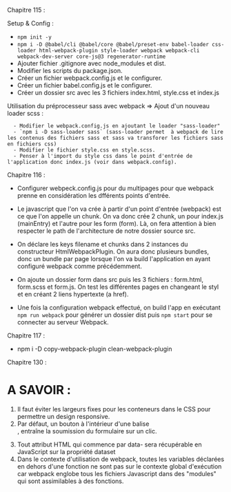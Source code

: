 
Chapitre 115 :

Setup & Config :

   - `npm init -y`
   - `npm i -D @babel/cli @babel/core @babel/preset-env babel-loader css-loader html-webpack-plugin style-loader webpack webpack-cli webpack-dev-server core-js@3 regenerator-runtime`
   - Ajouter fichier .gitignore avec node_modules et dist.
   - Modifier les scripts du package.json.
   - Créer un fichier webpack.config.js et le configurer.
   - Créer un fichier babel.config.js et le configurer.
   - Créer un dossier src avec les 3 fichiers index.html, style.css et index.js



   Utilisation du préprocesseur sass avec webpack => Ajout d'un nouveau loader scss : 

      - Modifier le webpack.config.js en ajoutant le loader "sass-loader"
      - `npm i -D sass-loader sass` (sass-loader permet  à webpack de lire les contenus des fichiers sass et sass va transforer les fichiers sass en fichiers css)
      - Modifier le fichier style.css en style.scss.
      - Penser à l'import du style css dans le point d'entrée de l'application donc index.js (voir dans webpack.config).


Chapitre 116 :

   - Configurer webpeck.config.js pour du multipages pour que webpack prenne en considération les dfférents points d'entrée.

   - Le javascript que l'on va crée à partir d'un point d'entrée (webpack) est ce que l'on appelle un chunk. On va donc crée 2 chunk, un pour index.js (mainEntry) et l'autre pour les form (form). Là, on fera attention à bien respecter le path de l'architecture de notre dossier source src.

   - On déclare les keys filename et chunks dans 2 instances du constructeur HtmlWebpackPlugin. On aura donc plusieurs bundles, donc un bundle par page lorsque l'on va build l'application en ayant configuré webpack comme précédemment.

   - On ajoute un dossier form dans src puis les 3 fichiers : form.html, form.scss et form.js. On test les différentes pages en changeant le styl et en créant 2 liens hypertexte (a href).

   - Une fois la configuration webpack effectué, on build l'app en exécutant `npm run webpack` pour générer un dossier dist puis `npm start` pour se connecter au serveur Webpack.

   
Chapitre 117 :

   - npm i -D copy-webpack-plugin clean-webpack-plugin


Chapitre 130 :

# A SAVOIR :
   1) Il faut éviter les largeurs fixes pour les conteneurs dans le CSS pour permettre un design responsive.
   2) Par défaut, un bouton à l'intérieur d'une balise <form>, entraîne la soumission du formulaire sur un clic.
   3) Tout attribut HTML qui commence par data- sera récupérable en JavaScript sur la propriété dataset
   4) Dans le contexte d'utilisation de webpack, toutes les variables déclarées en dehors d'une fonction ne sont pas sur le contexte global d'exécution car webpack englobe tous les fichiers Javascript dans des "modules" qui sont assimilables à des fonctions.

